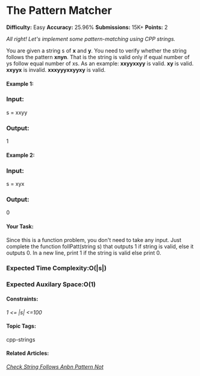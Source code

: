 # The Pattern Matcher

**Difficulty:** Easy    **Accuracy:** 25.96%    **Submissions:** 15K+   **Points:** 2

*All right! Let's implement some pattern-matching using CPP strings.*

You are given a string s of **x** and **y**. You need to verify whether the string follows the pattern **xnyn**. That is the string is valid only if equal number of ys follow equal number of xs.
As an example: **xxyyxxyy** is valid. **xy** is valid. **xxyyx** is invalid. **xxxyyyxxyyxy** is valid.

#### Example 1:

### Input:
s = xxyy

### Output:
1

#### Example 2:

### Input:
s = xyx

### Output:
0

#### Your Task:
Since this is a function problem, you don't need to take any input. Just complete the function follPatt(string s) that outputs 1 if string is valid, else it outputs 0. In a new line, print 1 if the string is valid else print 0.

### Expected Time Complexity:O(|s|)
### Expected Auxilary Space:O(1)

#### Constraints:
*1 <= |s| <=100*

#### Topic Tags:
cpp-strings

#### Related Articles:
[*Check String Follows Anbn Pattern Not*](https://www.geeksforgeeks.org/check-string-follows-anbn-pattern-not/)